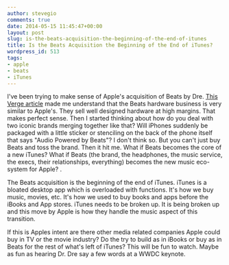 ```yaml
---
author: stevegio
comments: true
date: 2014-05-15 11:45:47+00:00
layout: post
slug: is-the-beats-acquisition-the-beginning-of-the-end-of-itunes
title: Is the Beats Acquisition the Beginning of the End of iTunes?
wordpress_id: 513
tags:
- apple
- beats
- iTunes
---
```


I've been trying to make sense of Apple's acquisition of Beats by Dre. [This Verge article](http://www.theverge.com/2014/5/9/5698158/what-apple-is-really-buying-with-beats/in/5470807) made me understand that the Beats hardware business is very similar to Apple's. They sell well designed hardware at high margins. That makes perfect sense. Then I started thinking about how do you deal with two iconic brands merging together like that? Will iPhones suddenly be packaged with a little sticker or stenciling on the back of the phone itself that says "Audio Powered by Beats"? I don't think so. But you can't just buy Beats and toss the brand. Then it hit me. What if Beats becomes the core of a new iTunes? What if Beats (the brand, the headphones, the music service, the execs, their relationships, everything) becomes the new music eco-system for Apple? .

The Beats acquisition is the beginning of the end of iTunes. iTunes is a bloated desktop app which is overloaded with functions. It's how we buy music, movies, etc. It's how we used to buy books and apps before the iBooks and App stores. iTunes needs to be broken up. It is being broken up and this move by Apple is how they handle the music aspect of this transition.

If this is Apples intent are there other media related companies Apple could buy in TV or the movie industry? Do the try to build as in iBooks or buy as in Beats for the rest of what's left of iTunes? This will be fun to watch. Maybe as fun as hearing Dr. Dre say a few words at a WWDC keynote.
